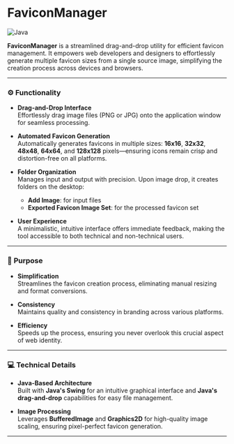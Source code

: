 # **FaviconManager**
![Java](https://img.shields.io/badge/Java-007396?style=for-the-badge&logo=java&logoColor=white)

**FaviconManager** is a streamlined drag-and-drop utility for efficient favicon management. It empowers web developers and designers to effortlessly generate multiple favicon sizes from a single source image, simplifying the creation process across devices and browsers.

---

### ⚙️ **Functionality**

- **Drag-and-Drop Interface**  
  Effortlessly drag image files (PNG or JPG) onto the application window for seamless processing.
  
- **Automated Favicon Generation**  
  Automatically generates favicons in multiple sizes: **16x16**, **32x32**, **48x48**, **64x64**, and **128x128** pixels—ensuring icons remain crisp and distortion-free on all platforms.

- **Folder Organization**  
  Manages input and output with precision. Upon image drop, it creates folders on the desktop:  
   - **Add Image**: for input files  
   - **Exported Favicon Image Set**: for the processed favicon set

- **User Experience**  
  A minimalistic, intuitive interface offers immediate feedback, making the tool accessible to both technical and non-technical users.

---

### 🎯 **Purpose**

- **Simplification**  
  Streamlines the favicon creation process, eliminating manual resizing and format conversions.
  
- **Consistency**  
  Maintains quality and consistency in branding across various platforms.

- **Efficiency**  
  Speeds up the process, ensuring you never overlook this crucial aspect of web identity.

---

### 💻 **Technical Details**

- **Java-Based Architecture**  
  Built with **Java's Swing** for an intuitive graphical interface and **Java's drag-and-drop** capabilities for easy file management.
  
- **Image Processing**  
  Leverages **BufferedImage** and **Graphics2D** for high-quality image scaling, ensuring pixel-perfect favicon generation.

---


